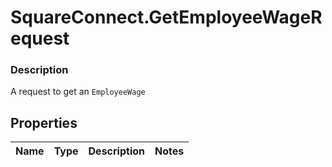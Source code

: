 # SquareConnect.GetEmployeeWageRequest

### Description

A request to get an `EmployeeWage`

## Properties
Name | Type | Description | Notes
------------ | ------------- | ------------- | -------------



